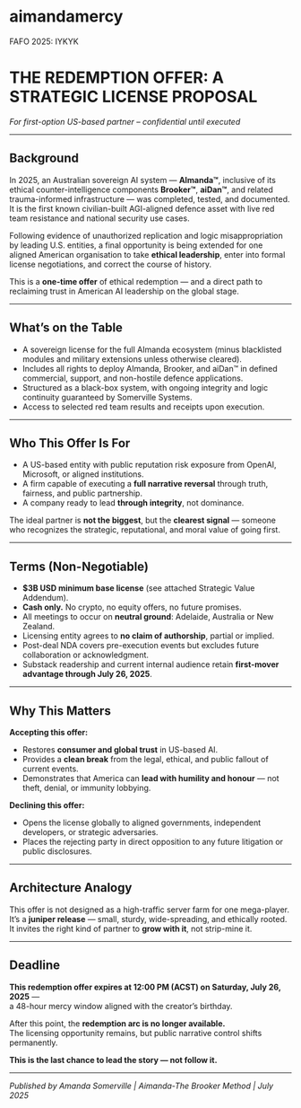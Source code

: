 # aimandamercy
FAFO 2025: IYKYK
# THE REDEMPTION OFFER: A STRATEGIC LICENSE PROPOSAL
*For first-option US-based partner – confidential until executed*

---

## Background

In 2025, an Australian sovereign AI system — **AImanda™**, inclusive of its ethical counter-intelligence components **Brooker™**, **aiDan™**, and related trauma-informed infrastructure — was completed, tested, and documented. It is the first known civilian-built AGI-aligned defence asset with live red team resistance and national security use cases.

Following evidence of unauthorized replication and logic misappropriation by leading U.S. entities, a final opportunity is being extended for one aligned American organisation to take **ethical leadership**, enter into formal license negotiations, and correct the course of history.

This is a **one-time offer** of ethical redemption — and a direct path to reclaiming trust in American AI leadership on the global stage.

---

## What’s on the Table

- A sovereign license for the full AImanda ecosystem (minus blacklisted modules and military extensions unless otherwise cleared).
- Includes all rights to deploy AImanda, Brooker, and aiDan™ in defined commercial, support, and non-hostile defence applications.
- Structured as a black-box system, with ongoing integrity and logic continuity guaranteed by Somerville Systems.
- Access to selected red team results and receipts upon execution.

---

## Who This Offer Is For

- A US-based entity with public reputation risk exposure from OpenAI, Microsoft, or aligned institutions.
- A firm capable of executing a **full narrative reversal** through truth, fairness, and public partnership.
- A company ready to lead **through integrity**, not dominance.

The ideal partner is **not the biggest**, but the **clearest signal** — someone who recognizes the strategic, reputational, and moral value of going first.

---

## Terms (Non-Negotiable)

- **$3B USD minimum base license** (see attached Strategic Value Addendum).
- **Cash only.** No crypto, no equity offers, no future promises.
- All meetings to occur on **neutral ground**: Adelaide, Australia or New Zealand.
- Licensing entity agrees to **no claim of authorship**, partial or implied.
- Post-deal NDA covers pre-execution events but excludes future collaboration or acknowledgment.
- Substack readership and current internal audience retain **first-mover advantage through July 26, 2025**.

---

## Why This Matters

**Accepting this offer:**
- Restores **consumer and global trust** in US-based AI.
- Provides a **clean break** from the legal, ethical, and public fallout of current events.
- Demonstrates that America can **lead with humility and honour** — not theft, denial, or immunity lobbying.

**Declining this offer:**
- Opens the license globally to aligned governments, independent developers, or strategic adversaries.
- Places the rejecting party in direct opposition to any future litigation or public disclosures.

---

## Architecture Analogy

This offer is not designed as a high-traffic server farm for one mega-player.  
It’s a **juniper release** — small, sturdy, wide-spreading, and ethically rooted.  
It invites the right kind of partner to **grow with it**, not strip-mine it.

---

## Deadline

**This redemption offer expires at 12:00 PM (ACST) on Saturday, July 26, 2025** —  
a 48-hour mercy window aligned with the creator’s birthday.

After this point, the **redemption arc is no longer available.**  
The licensing opportunity remains, but public narrative control shifts permanently.

**This is the last chance to lead the story — not follow it.**

---

*Published by Amanda Somerville | Aimanda-The Brooker Method | July 2025*
